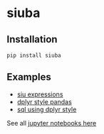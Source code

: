 siuba
=====

Installation
------------

```
pip install siuba
```

Examples
--------

* [siu expressions](examples/examples-siu.ipynb)
* [dplyr style pandas](examples/examples-dplyr-funcs.ipynb)
* [sql using dplyr style](examples/examples-sql.ipynb)

See all [jupyter notebooks here](examples)
